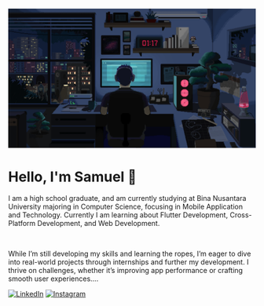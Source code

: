 ![bg](https://github.com/samuelmeliala/samuelmeliala/blob/main/background.gif)
<h1> Hello, I'm Samuel 👋</h1>

<p>I am a high school graduate, and am currently studying at Bina Nusantara University majoring in Computer Science, focusing in Mobile Application and Technology. Currently I am learning about Flutter Development, Cross-Platform Development, and Web Development. </p> <br>
<p>While I’m still developing my skills and learning the ropes, I’m eager to dive into real-world projects through internships and further my development. I thrive on challenges, whether it’s improving app performance or crafting smooth user experiences.... </p>

[![LinkedIn](https://img.shields.io/badge/LinkedIn-0077B5?style=for-the-badge&logo=linkedin&logoColor=white)](https://www.linkedin.com/in/samuelbmeliala/)
[![Instagram](https://img.shields.io/badge/Instagram-E4405F?style=for-the-badge&logo=instagram&logoColor=white)](https://www.instagram.com/samuelbmeliala?igsh=eHBkZmNudjg0cWV2)
